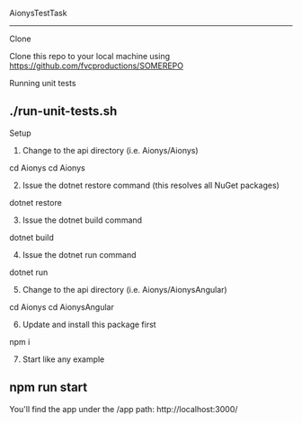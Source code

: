 AionysTestTask

-----------------------------------------------------------------------------------------
Clone

Clone this repo to your local machine using https://github.com/fvcproductions/SOMEREPO

Running unit tests

./run-unit-tests.sh
-----------------------------------------------------------------------------------------
Setup

1. Change to the api directory (i.e. Aionys/Aionys)

cd Aionys
cd Aionys

2. Issue the dotnet restore command (this resolves all NuGet packages)

dotnet restore

3. Issue the dotnet build command

dotnet build

4. Issue the dotnet run command

dotnet run

5. Change to the api directory (i.e. Aionys/AionysAngular)

cd Aionys
cd AionysAngular

6. Update and install this package first

npm i

7. Start like any example

npm run start
-----------------------------------------------------------------------------------------
You'll find the app under the /app path: http://localhost:3000/